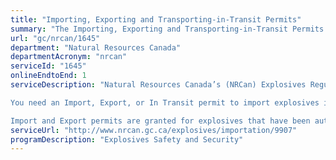 ```yaml
---
title: "Importing, Exporting and Transporting-in-Transit Permits"
summary: "The Importing, Exporting and Transporting-in-Transit Permits service from Natural Resources Canada is available end-to-end online, according to the GC Service Inventory."
url: "gc/nrcan/1645"
department: "Natural Resources Canada"
departmentAcronym: "nrcan"
serviceId: "1645"
onlineEndtoEnd: 1
serviceDescription: "Natural Resources Canada’s (NRCan) Explosives Regulatory Division (ERD) controls the type and quantity of explosives that may be imported into Canada, exported from Canada, and transported in transit through Canada.

You need an Import, Export, or In Transit permit to import explosives into or export them from Canada, except for those under the direct control of the Department of National Defence or subject to personal exemptions.

Import and Export permits are granted for explosives that have been authorized in Canada. Samples going to the Canadian Explosives Research Laboratory (CanmetCERL) for testing are exempt."
serviceUrl: "http://www.nrcan.gc.ca/explosives/importation/9907"
programDescription: "Explosives Safety and Security"
---
```

